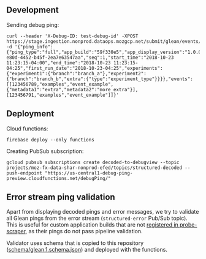 
## Development
Sending debug ping:
```
curl --header 'X-Debug-ID: test-debug-id' -XPOST https://stage.ingestion.nonprod.dataops.mozgcp.net/submit/glean/events/1/$(uuidgen) -d '{"ping_info":{"ping_type":"full","app_build":"59f330e5","app_display_version":"1.0.0","telemetry_sdk_build":"abcdabcd","client_id":"9ff20eb7-e80d-4452-b45f-2ea7e63547aa","seq":1,"start_time":"2018-10-23 11:23:15-04:00","end_time":"2018-10-23 11:23:15-04:25","first_run_date":"2018-10-23-04:25","experiments":{"experiment1":{"branch":"branch_a"},"experiment2":{"branch":"branch_b","extra":{"type":"experiment_type"}}}},"events":[[123456789,"examples","event_example",{"metadata1":"extra","metadata2":"more_extra"}],[123456791,"examples","event_example"]]}'
```

## Deployment
Cloud functions:
```
firebase deploy --only functions
```

Creating PubSub subscription:
```
gcloud pubsub subscriptions create decoded-to-debugview --topic projects/moz-fx-data-shar-nonprod-efed/topics/structured-decoded --push-endpoint "https://us-central1-debug-ping-preview.cloudfunctions.net/debugPing/"
```

## Error stream ping validation
Apart from displaying decoded pings and error messages, we try to validate all Glean pings from the error stream (`structured-error` Pub/Sub topic). This is useful for custom application builds that are not [registered in probe-scraper](https://github.com/mozilla/probe-scraper/blob/master/repositories.yaml), as their pings do not pass pipeline validation.

Validator uses schema that is copied to this repository ([schema/glean.1.schema.json](schema/glean.1.schema.json)) and deployed with the functions.
